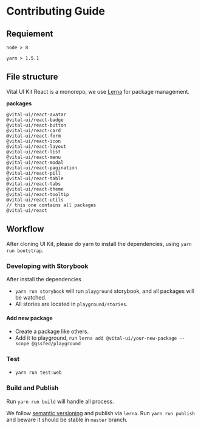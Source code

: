 # Contributing Guide

## Requiement
`node > 8`

`yarn > 1.5.1`

## File structure
Vital UI Kit React is a monorepo, we use [Lerna](https://github.com/lerna/lerna) for package management.

**packages**

```
@vital-ui/react-avatar
@vital-ui/react-badge
@vital-ui/react-button
@vital-ui/react-card
@vital-ui/react-form
@vital-ui/react-icon
@vital-ui/react-layout
@vital-ui/react-list
@vital-ui/react-menu
@vital-ui/react-modal
@vital-ui/react-pagination
@vital-ui/react-pill
@vital-ui/react-table
@vital-ui/react-tabs
@vital-ui/react-theme
@vital-ui/react-tooltip
@vital-ui/react-utils
// this one contains all packages
@vital-ui/react
```

## Workflow

After cloning UI Kit, please do yarn to install the dependencies, using `yarn run bootstrap`.

### Developing with Storybook
After install the dependencies
- `yarn run storybook` will run `playground` storybook, and all packages will be watched.
- All stories are located in `playground/stories`.

#### Add new package
- Create a package like others.
- Add it to playground, run `lerna add @vital-ui/your-new-package --scope @gssfed/playground`

### Test
- `yarn run test:web`

### Build and Publish

Run `yarn run build` will handle all process.

We follow [semantic versioning](https://semver.org/) and publish via `lerna`. Run `yarn run publish` and beware it should be stable in `master` branch.
